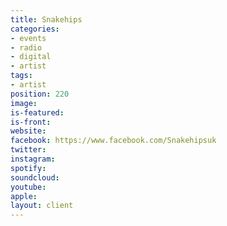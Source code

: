 ```yaml
---
title: Snakehips
categories:
- events
- radio
- digital
- artist
tags:
- artist
position: 220
image: 
is-featured: 
is-front: 
website: 
facebook: https://www.facebook.com/Snakehipsuk
twitter: 
instagram: 
spotify: 
soundcloud: 
youtube: 
apple: 
layout: client
---
```


